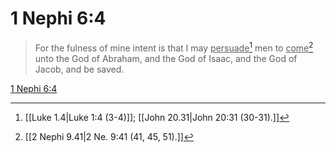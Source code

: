 # 1 Nephi 6:4

> For the fulness of mine intent is that I may <u>persuade</u>[^a] men to <u>come</u>[^b] unto the God of Abraham, and the God of Isaac, and the God of Jacob, and be saved.

[1 Nephi 6:4](https://www.churchofjesuschrist.org/study/scriptures/bofm/1-ne/6?lang=eng&id=p4#p4)


[^a]: [[Luke 1.4|Luke 1:4 (3-4)]]; [[John 20.31|John 20:31 (30-31).]]
[^b]: [[2 Nephi 9.41|2 Ne. 9:41 (41, 45, 51).]]
